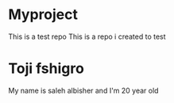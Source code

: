 # Myproject
This is a test repo
This is a repo i created to test
<h1>Toji fshigro</h1>
My name is saleh albisher and I'm 20 year old
